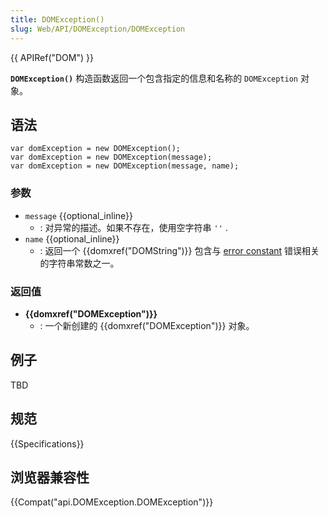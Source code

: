 ```yaml
---
title: DOMException()
slug: Web/API/DOMException/DOMException
---
```


{{ APIRef("DOM") }}

**`DOMException()`** 构造函数返回一个包含指定的信息和名称的 `DOMException` 对象。

## 语法

```
var domException = new DOMException();
var domException = new DOMException(message);
var domException = new DOMException(message, name);
```

### 参数

- `message` {{optional_inline}}
  - : 对异常的描述。如果不存在，使用空字符串 `''` .
- `name` {{optional_inline}}
  - : 返回一个 {{domxref("DOMString")}} 包含与 [error constant](Web/API/DOMException#Error_constants) 错误相关的字符串常数之一。

### 返回值

- **{{domxref("DOMException")}}**
  - : 一个新创建的 {{domxref("DOMException")}} 对象。

## 例子

TBD

## 规范

{{Specifications}}

## 浏览器兼容性

{{Compat("api.DOMException.DOMException")}}
